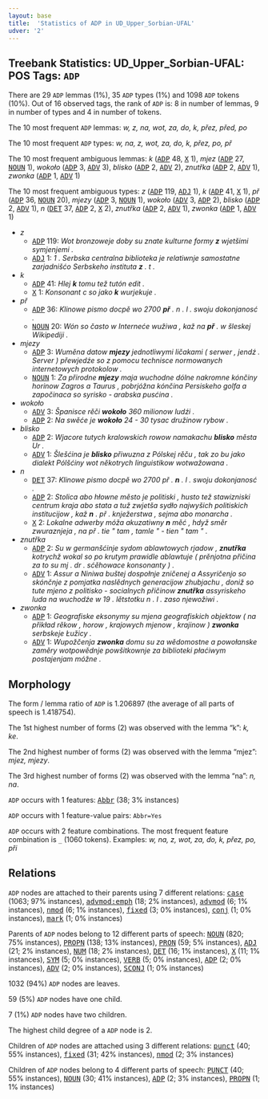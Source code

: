 ```yaml
---
layout: base
title:  'Statistics of ADP in UD_Upper_Sorbian-UFAL'
udver: '2'
---
```


## Treebank Statistics: UD_Upper_Sorbian-UFAL: POS Tags: `ADP`

There are 29 `ADP` lemmas (1%), 35 `ADP` types (1%) and 1098 `ADP` tokens (10%).
Out of 16 observed tags, the rank of `ADP` is: 8 in number of lemmas, 9 in number of types and 4 in number of tokens.

The 10 most frequent `ADP` lemmas: <em>w, z, na, wot, za, do, k, přez, před, po</em>

The 10 most frequent `ADP` types:  <em>w, na, z, wot, za, do, k, přez, po, př</em>

The 10 most frequent ambiguous lemmas: <em>k</em> (<tt><a href="hsb_ufal-pos-ADP.html">ADP</a></tt> 48, <tt><a href="hsb_ufal-pos-X.html">X</a></tt> 1), <em>mjez</em> (<tt><a href="hsb_ufal-pos-ADP.html">ADP</a></tt> 27, <tt><a href="hsb_ufal-pos-NOUN.html">NOUN</a></tt> 1), <em>wokoło</em> (<tt><a href="hsb_ufal-pos-ADP.html">ADP</a></tt> 3, <tt><a href="hsb_ufal-pos-ADV.html">ADV</a></tt> 3), <em>blisko</em> (<tt><a href="hsb_ufal-pos-ADP.html">ADP</a></tt> 2, <tt><a href="hsb_ufal-pos-ADV.html">ADV</a></tt> 2), <em>znutřka</em> (<tt><a href="hsb_ufal-pos-ADP.html">ADP</a></tt> 2, <tt><a href="hsb_ufal-pos-ADV.html">ADV</a></tt> 1), <em>zwonka</em> (<tt><a href="hsb_ufal-pos-ADP.html">ADP</a></tt> 1, <tt><a href="hsb_ufal-pos-ADV.html">ADV</a></tt> 1)

The 10 most frequent ambiguous types:  <em>z</em> (<tt><a href="hsb_ufal-pos-ADP.html">ADP</a></tt> 119, <tt><a href="hsb_ufal-pos-ADJ.html">ADJ</a></tt> 1), <em>k</em> (<tt><a href="hsb_ufal-pos-ADP.html">ADP</a></tt> 41, <tt><a href="hsb_ufal-pos-X.html">X</a></tt> 1), <em>př</em> (<tt><a href="hsb_ufal-pos-ADP.html">ADP</a></tt> 36, <tt><a href="hsb_ufal-pos-NOUN.html">NOUN</a></tt> 20), <em>mjezy</em> (<tt><a href="hsb_ufal-pos-ADP.html">ADP</a></tt> 3, <tt><a href="hsb_ufal-pos-NOUN.html">NOUN</a></tt> 1), <em>wokoło</em> (<tt><a href="hsb_ufal-pos-ADV.html">ADV</a></tt> 3, <tt><a href="hsb_ufal-pos-ADP.html">ADP</a></tt> 2), <em>blisko</em> (<tt><a href="hsb_ufal-pos-ADP.html">ADP</a></tt> 2, <tt><a href="hsb_ufal-pos-ADV.html">ADV</a></tt> 1), <em>n</em> (<tt><a href="hsb_ufal-pos-DET.html">DET</a></tt> 37, <tt><a href="hsb_ufal-pos-ADP.html">ADP</a></tt> 2, <tt><a href="hsb_ufal-pos-X.html">X</a></tt> 2), <em>znutřka</em> (<tt><a href="hsb_ufal-pos-ADP.html">ADP</a></tt> 2, <tt><a href="hsb_ufal-pos-ADV.html">ADV</a></tt> 1), <em>zwonka</em> (<tt><a href="hsb_ufal-pos-ADP.html">ADP</a></tt> 1, <tt><a href="hsb_ufal-pos-ADV.html">ADV</a></tt> 1)


* <em>z</em>
  * <tt><a href="hsb_ufal-pos-ADP.html">ADP</a></tt> 119: <em>Wot bronzoweje doby su znate kulturne formy <b>z</b> wjetšimi symjenjemi .</em>
  * <tt><a href="hsb_ufal-pos-ADJ.html">ADJ</a></tt> 1: <em>1 . Serbska centralna biblioteka je relatiwnje samostatne zarjadnišćo Serbskeho instituta <b>z</b> . t .</em>
* <em>k</em>
  * <tt><a href="hsb_ufal-pos-ADP.html">ADP</a></tt> 41: <em>Hlej <b>k</b> tomu tež tutón edit .</em>
  * <tt><a href="hsb_ufal-pos-X.html">X</a></tt> 1: <em>Konsonant c so jako <b>k</b> wurjekuje .</em>
* <em>př</em>
  * <tt><a href="hsb_ufal-pos-ADP.html">ADP</a></tt> 36: <em>Klinowe pismo docpě wo 2700 <b>př</b> . n . l . swoju dokonjanosć .</em>
  * <tt><a href="hsb_ufal-pos-NOUN.html">NOUN</a></tt> 20: <em>Wón so často w Interneće wužiwa , kaž na <b>př</b> . w šleskej Wikipediji .</em>
* <em>mjezy</em>
  * <tt><a href="hsb_ufal-pos-ADP.html">ADP</a></tt> 3: <em>Wuměna datow <b>mjezy</b> jednotliwymi ličakami ( serwer , jendź . Server ) přewjedźe so z pomocu technisce normowanych internetowych protokolow .</em>
  * <tt><a href="hsb_ufal-pos-NOUN.html">NOUN</a></tt> 1: <em>Za přirodne <b>mjezy</b> maja wuchodne dólne nakromne kónčiny horinow Zagros a Taurus , pobrjóžna kónčina Persiskeho golfa a započinaca so syrisko - arabska pusćina .</em>
* <em>wokoło</em>
  * <tt><a href="hsb_ufal-pos-ADV.html">ADV</a></tt> 3: <em>Španisce rěči <b>wokoło</b> 360 milionow ludźi .</em>
  * <tt><a href="hsb_ufal-pos-ADP.html">ADP</a></tt> 2: <em>Na swěće je <b>wokoło</b> 24 - 30 tysac družinow rybow .</em>
* <em>blisko</em>
  * <tt><a href="hsb_ufal-pos-ADP.html">ADP</a></tt> 2: <em>Wjacore tutych kralowskich rowow namakachu <b>blisko</b> města Ur .</em>
  * <tt><a href="hsb_ufal-pos-ADV.html">ADV</a></tt> 1: <em>Šlešćina je <b>blisko</b> přiwuzna z Pólskej rěču , tak zo bu jako dialekt Pólšćiny wot někotrych linguistikow wotwažowana .</em>
* <em>n</em>
  * <tt><a href="hsb_ufal-pos-DET.html">DET</a></tt> 37: <em>Klinowe pismo docpě wo 2700 př . <b>n</b> . l . swoju dokonjanosć .</em>
  * <tt><a href="hsb_ufal-pos-ADP.html">ADP</a></tt> 2: <em>Stolica abo hłowne město je politiski , husto tež stawizniski centrum kraja abo stata a tuž zwjetša sydło najwyšich politiskich institucijow , kaž <b>n</b> . př . knježerstwa , sejma abo monarcha .</em>
  * <tt><a href="hsb_ufal-pos-X.html">X</a></tt> 2: <em>Lokalne adwerby móža akuzatiwny <b>n</b> měć , hdyž směr zwuraznjeja , na př . tie " tam , tamle " - tien " tam " .</em>
* <em>znutřka</em>
  * <tt><a href="hsb_ufal-pos-ADP.html">ADP</a></tt> 2: <em>Su w germanšćinje sydom ablawtowych rjadow , <b>znutřka</b> kotrychž wokal so po krutym prawidle ablawtuje ( prěnjotna přičina za to su mj . dr . sćěhowace konsonanty ) .</em>
  * <tt><a href="hsb_ufal-pos-ADV.html">ADV</a></tt> 1: <em>Assur a Niniwa buštej dospołnje zničenej a Assyričenjo so skónčnje z pomjatka naslědnych generacijow zhubjachu , doniž so tute mjeno z politisko - socialnych přičinow <b>znutřka</b> assyriskeho luda na wuchodźe w 19 . lětstotku n . l . zaso njewožiwi .</em>
* <em>zwonka</em>
  * <tt><a href="hsb_ufal-pos-ADP.html">ADP</a></tt> 1: <em>Geografiske eksonymy su mjena geografiskich objektow ( na přikład rěkow , horow , krajowych mjenow , krajinow ) <b>zwonka</b> serbskeje Łužicy .</em>
  * <tt><a href="hsb_ufal-pos-ADV.html">ADV</a></tt> 1: <em>Wupožčenja <b>zwonka</b> domu su za wědomostne a powołanske zaměry wotpowědnje powšitkownje za biblioteki płaćiwym postajenjam móžne .</em>

## Morphology

The form / lemma ratio of `ADP` is 1.206897 (the average of all parts of speech is 1.418754).

The 1st highest number of forms (2) was observed with the lemma “k”: <em>k, ke</em>.

The 2nd highest number of forms (2) was observed with the lemma “mjez”: <em>mjez, mjezy</em>.

The 3rd highest number of forms (2) was observed with the lemma “na”: <em>n, na</em>.

`ADP` occurs with 1 features: <tt><a href="hsb_ufal-feat-Abbr.html">Abbr</a></tt> (38; 3% instances)

`ADP` occurs with 1 feature-value pairs: `Abbr=Yes`

`ADP` occurs with 2 feature combinations.
The most frequent feature combination is `_` (1060 tokens).
Examples: <em>w, na, z, wot, za, do, k, přez, po, při</em>


## Relations

`ADP` nodes are attached to their parents using 7 different relations: <tt><a href="hsb_ufal-dep-case.html">case</a></tt> (1063; 97% instances), <tt><a href="hsb_ufal-dep-advmod-emph.html">advmod:emph</a></tt> (18; 2% instances), <tt><a href="hsb_ufal-dep-advmod.html">advmod</a></tt> (6; 1% instances), <tt><a href="hsb_ufal-dep-nmod.html">nmod</a></tt> (6; 1% instances), <tt><a href="hsb_ufal-dep-fixed.html">fixed</a></tt> (3; 0% instances), <tt><a href="hsb_ufal-dep-conj.html">conj</a></tt> (1; 0% instances), <tt><a href="hsb_ufal-dep-mark.html">mark</a></tt> (1; 0% instances)

Parents of `ADP` nodes belong to 12 different parts of speech: <tt><a href="hsb_ufal-pos-NOUN.html">NOUN</a></tt> (820; 75% instances), <tt><a href="hsb_ufal-pos-PROPN.html">PROPN</a></tt> (138; 13% instances), <tt><a href="hsb_ufal-pos-PRON.html">PRON</a></tt> (59; 5% instances), <tt><a href="hsb_ufal-pos-ADJ.html">ADJ</a></tt> (21; 2% instances), <tt><a href="hsb_ufal-pos-NUM.html">NUM</a></tt> (18; 2% instances), <tt><a href="hsb_ufal-pos-DET.html">DET</a></tt> (16; 1% instances), <tt><a href="hsb_ufal-pos-X.html">X</a></tt> (11; 1% instances), <tt><a href="hsb_ufal-pos-SYM.html">SYM</a></tt> (5; 0% instances), <tt><a href="hsb_ufal-pos-VERB.html">VERB</a></tt> (5; 0% instances), <tt><a href="hsb_ufal-pos-ADP.html">ADP</a></tt> (2; 0% instances), <tt><a href="hsb_ufal-pos-ADV.html">ADV</a></tt> (2; 0% instances), <tt><a href="hsb_ufal-pos-SCONJ.html">SCONJ</a></tt> (1; 0% instances)

1032 (94%) `ADP` nodes are leaves.

59 (5%) `ADP` nodes have one child.

7 (1%) `ADP` nodes have two children.

The highest child degree of a `ADP` node is 2.

Children of `ADP` nodes are attached using 3 different relations: <tt><a href="hsb_ufal-dep-punct.html">punct</a></tt> (40; 55% instances), <tt><a href="hsb_ufal-dep-fixed.html">fixed</a></tt> (31; 42% instances), <tt><a href="hsb_ufal-dep-nmod.html">nmod</a></tt> (2; 3% instances)

Children of `ADP` nodes belong to 4 different parts of speech: <tt><a href="hsb_ufal-pos-PUNCT.html">PUNCT</a></tt> (40; 55% instances), <tt><a href="hsb_ufal-pos-NOUN.html">NOUN</a></tt> (30; 41% instances), <tt><a href="hsb_ufal-pos-ADP.html">ADP</a></tt> (2; 3% instances), <tt><a href="hsb_ufal-pos-PROPN.html">PROPN</a></tt> (1; 1% instances)

